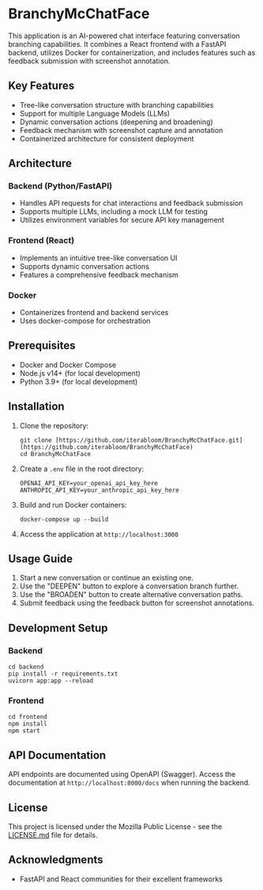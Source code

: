 # BranchyMcChatFace

This application is an AI-powered chat interface featuring conversation branching capabilities. It combines a React frontend with a FastAPI backend, utilizes Docker for containerization, and includes features such as feedback submission with screenshot annotation.

## Key Features

- Tree-like conversation structure with branching capabilities
- Support for multiple Language Models (LLMs)
- Dynamic conversation actions (deepening and broadening)
- Feedback mechanism with screenshot capture and annotation
- Containerized architecture for consistent deployment

## Architecture

### Backend (Python/FastAPI)

- Handles API requests for chat interactions and feedback submission
- Supports multiple LLMs, including a mock LLM for testing
- Utilizes environment variables for secure API key management

### Frontend (React)

- Implements an intuitive tree-like conversation UI
- Supports dynamic conversation actions
- Features a comprehensive feedback mechanism

### Docker

- Containerizes frontend and backend services
- Uses docker-compose for orchestration

## Prerequisites

- Docker and Docker Compose
- Node.js v14+ (for local development)
- Python 3.9+ (for local development)

## Installation

1. Clone the repository:
   ```
   git clone [https://github.com/iterabloom/BranchyMcChatFace.git](https://github.com/iterabloom/BranchyMcChatFace)
   cd BranchyMcChatFace
   ```

2. Create a `.env` file in the root directory:
   ```
   OPENAI_API_KEY=your_openai_api_key_here
   ANTHROPIC_API_KEY=your_anthropic_api_key_here
   ```

3. Build and run Docker containers:
   ```
   docker-compose up --build
   ```

4. Access the application at `http://localhost:3000`

## Usage Guide

1. Start a new conversation or continue an existing one.
2. Use the "DEEPEN" button to explore a conversation branch further.
3. Use the "BROADEN" button to create alternative conversation paths.
4. Submit feedback using the feedback button for screenshot annotations.

## Development Setup

### Backend

```
cd backend
pip install -r requirements.txt
uvicorn app:app --reload
```

### Frontend

```
cd frontend
npm install
npm start
```

## API Documentation

API endpoints are documented using OpenAPI (Swagger). Access the documentation at `http://localhost:8000/docs` when running the backend.


## License

This project is licensed under the Mozilla Public License - see the [LICENSE.md](LICENSE.md) file for details.

## Acknowledgments

- FastAPI and React communities for their excellent frameworks
